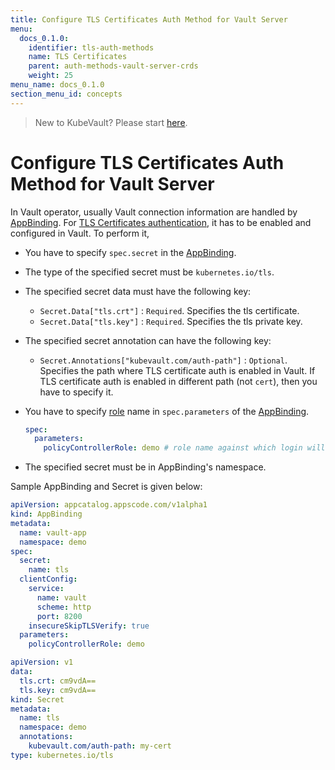 ```yaml
---
title: Configure TLS Certificates Auth Method for Vault Server
menu:
  docs_0.1.0:
    identifier: tls-auth-methods
    name: TLS Certificates
    parent: auth-methods-vault-server-crds
    weight: 25
menu_name: docs_0.1.0
section_menu_id: concepts
---
```


> New to KubeVault? Please start [here](/docs/concepts/README.md).

# Configure TLS Certificates Auth Method for Vault Server

In Vault operator, usually Vault connection information are handled by [AppBinding](/docs/concepts/vault-server-crds/auth-methods/appbinding.md). For [TLS Certificates authentication](https://www.vaultproject.io/docs/auth/cert.html), it has to be enabled and configured in Vault. To perform it,

- You have to specify `spec.secret` in the [AppBinding](/docs/concepts/vault-server-crds/auth-methods/appbinding.md).

- The type of the specified secret must be `kubernetes.io/tls`.

- The specified secret data must have the following key:
    - `Secret.Data["tls.crt"]` : `Required`. Specifies the tls certificate.
    - `Secret.Data["tls.key"]` : `Required`. Specifies the tls private key.

- The specified secret annotation can have the following key:
    - `Secret.Annotations["kubevault.com/auth-path"]` : `Optional`. Specifies the path where TLS certificate auth is enabled in Vault. If TLS certificate auth is enabled in different path (not `cert`), then you have to specify it.

- You have to specify [role](https://www.vaultproject.io/api/auth/cert/index.html#create-ca-certificate-role) name in `spec.parameters` of the [AppBinding](/docs/concepts/vault-server-crds/auth-methods/appbinding.md).
    ```yaml
    spec:
      parameters:
        policyControllerRole: demo # role name against which login will be done
    ```

- The specified secret must be in AppBinding's namespace.

Sample AppBinding and Secret is given below:

```yaml
apiVersion: appcatalog.appscode.com/v1alpha1
kind: AppBinding
metadata:
  name: vault-app
  namespace: demo
spec:
  secret:
    name: tls
  clientConfig:
    service:
      name: vault
      scheme: http
      port: 8200
    insecureSkipTLSVerify: true
  parameters:
    policyControllerRole: demo
```

```yaml
apiVersion: v1
data:
  tls.crt: cm9vdA==
  tls.key: cm9vdA==
kind: Secret
metadata:
  name: tls
  namespace: demo
  annotations:
    kubevault.com/auth-path: my-cert
type: kubernetes.io/tls
```
